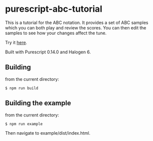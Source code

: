 purescript-abc-tutorial
=======================

This is a tutorial for the ABC notation. It provides a set of ABC samples which you can both play and review the scores.  You can then edit the samples to see how your changes affect the tune.

Try it [here](http://www.tradtunedb.org.uk/#/tutorial).

Built with Purescript 0.14.0 and Halogen 6.

Building
--------

from the current directory:

    $ npm run build

Building the example
--------------------

from the current directory:

    $ npm run example   

Then navigate to example/dist/index.html.
